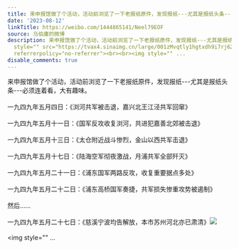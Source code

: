 ```yaml
---
title: 来申报馆做了个活动，活动前浏览了一下老报纸原件，发现报纸---尤其是报纸头条---必须连着看，大有趣味。一九四九年五月四日：《浏河共军被击退，嘉兴北王江泾共...
date: '2023-08-12'
linkTitle: https://weibo.com/1444865141/Neel79EOF
source: 马伯庸的微博
description: 来申报馆做了个活动，活动前浏览了一下老报纸原件，发现报纸---尤其是报纸头条---必须连着看，大有趣味。<br><br>一九四九年五月四日：《浏河共军被击退，嘉兴北王江泾共军回窜》<br><br>一九四九年五月十一日：《国军反攻收复浏河，共进犯嘉善北郊被击退》<br><br>一九四九年五月十三日：《太仓附近战斗惨烈，金山以西共军击退》<br><br>一九四九年五月十七日：《陆海空军彻夜激战，月浦共军全部歼灭》<br><br>一九四九年五月二十一日：《浦东国军两路反攻，收复重要据点多处》<br><br>一九四九年五月二十二日：《浦东高桥国军奏捷，共军损失惨重攻势被遏制》<br><br>然后……<br><br>一九四九年五月二十七日：《慈溪宁波均告解放，本市苏州河北亦已肃清》<img
  style="" src="https://tvax4.sinaimg.cn/large/001zMvqtly1hgtxdh9i7rj62c0340hdv02.jpg"
  referrerpolicy="no-referrer"><br><br><img style="" ...
disable_comments: true
---
```

来申报馆做了个活动，活动前浏览了一下老报纸原件，发现报纸---尤其是报纸头条---必须连着看，大有趣味。<br><br>一九四九年五月四日：《浏河共军被击退，嘉兴北王江泾共军回窜》<br><br>一九四九年五月十一日：《国军反攻收复浏河，共进犯嘉善北郊被击退》<br><br>一九四九年五月十三日：《太仓附近战斗惨烈，金山以西共军击退》<br><br>一九四九年五月十七日：《陆海空军彻夜激战，月浦共军全部歼灭》<br><br>一九四九年五月二十一日：《浦东国军两路反攻，收复重要据点多处》<br><br>一九四九年五月二十二日：《浦东高桥国军奏捷，共军损失惨重攻势被遏制》<br><br>然后……<br><br>一九四九年五月二十七日：《慈溪宁波均告解放，本市苏州河北亦已肃清》<img style="" src="https://tvax4.sinaimg.cn/large/001zMvqtly1hgtxdh9i7rj62c0340hdv02.jpg" referrerpolicy="no-referrer"><br><br><img style="" ...